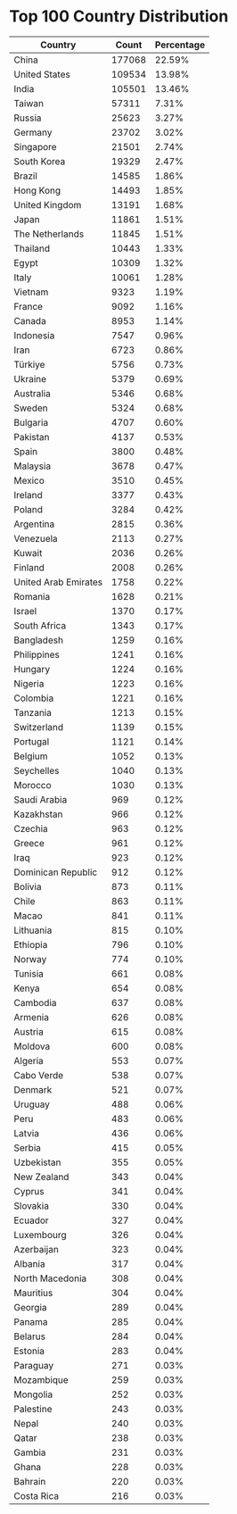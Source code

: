 # Top 100 Country Distribution
| Country | Count | Percentage |
|----|----|----|
| China | 177068 | 22.59% |
| United States | 109534 | 13.98% |
| India | 105501 | 13.46% |
| Taiwan | 57311 | 7.31% |
| Russia | 25623 | 3.27% |
| Germany | 23702 | 3.02% |
| Singapore | 21501 | 2.74% |
| South Korea | 19329 | 2.47% |
| Brazil | 14585 | 1.86% |
| Hong Kong | 14493 | 1.85% |
| United Kingdom | 13191 | 1.68% |
| Japan | 11861 | 1.51% |
| The Netherlands | 11845 | 1.51% |
| Thailand | 10443 | 1.33% |
| Egypt | 10309 | 1.32% |
| Italy | 10061 | 1.28% |
| Vietnam | 9323 | 1.19% |
| France | 9092 | 1.16% |
| Canada | 8953 | 1.14% |
| Indonesia | 7547 | 0.96% |
| Iran | 6723 | 0.86% |
| Türkiye | 5756 | 0.73% |
| Ukraine | 5379 | 0.69% |
| Australia | 5346 | 0.68% |
| Sweden | 5324 | 0.68% |
| Bulgaria | 4707 | 0.60% |
| Pakistan | 4137 | 0.53% |
| Spain | 3800 | 0.48% |
| Malaysia | 3678 | 0.47% |
| Mexico | 3510 | 0.45% |
| Ireland | 3377 | 0.43% |
| Poland | 3284 | 0.42% |
| Argentina | 2815 | 0.36% |
| Venezuela | 2113 | 0.27% |
| Kuwait | 2036 | 0.26% |
| Finland | 2008 | 0.26% |
| United Arab Emirates | 1758 | 0.22% |
| Romania | 1628 | 0.21% |
| Israel | 1370 | 0.17% |
| South Africa | 1343 | 0.17% |
| Bangladesh | 1259 | 0.16% |
| Philippines | 1241 | 0.16% |
| Hungary | 1224 | 0.16% |
| Nigeria | 1223 | 0.16% |
| Colombia | 1221 | 0.16% |
| Tanzania | 1213 | 0.15% |
| Switzerland | 1139 | 0.15% |
| Portugal | 1121 | 0.14% |
| Belgium | 1052 | 0.13% |
| Seychelles | 1040 | 0.13% |
| Morocco | 1030 | 0.13% |
| Saudi Arabia | 969 | 0.12% |
| Kazakhstan | 966 | 0.12% |
| Czechia | 963 | 0.12% |
| Greece | 961 | 0.12% |
| Iraq | 923 | 0.12% |
| Dominican Republic | 912 | 0.12% |
| Bolivia | 873 | 0.11% |
| Chile | 863 | 0.11% |
| Macao | 841 | 0.11% |
| Lithuania | 815 | 0.10% |
| Ethiopia | 796 | 0.10% |
| Norway | 774 | 0.10% |
| Tunisia | 661 | 0.08% |
| Kenya | 654 | 0.08% |
| Cambodia | 637 | 0.08% |
| Armenia | 626 | 0.08% |
| Austria | 615 | 0.08% |
| Moldova | 600 | 0.08% |
| Algeria | 553 | 0.07% |
| Cabo Verde | 538 | 0.07% |
| Denmark | 521 | 0.07% |
| Uruguay | 488 | 0.06% |
| Peru | 483 | 0.06% |
| Latvia | 436 | 0.06% |
| Serbia | 415 | 0.05% |
| Uzbekistan | 355 | 0.05% |
| New Zealand | 343 | 0.04% |
| Cyprus | 341 | 0.04% |
| Slovakia | 330 | 0.04% |
| Ecuador | 327 | 0.04% |
| Luxembourg | 326 | 0.04% |
| Azerbaijan | 323 | 0.04% |
| Albania | 317 | 0.04% |
| North Macedonia | 308 | 0.04% |
| Mauritius | 304 | 0.04% |
| Georgia | 289 | 0.04% |
| Panama | 285 | 0.04% |
| Belarus | 284 | 0.04% |
| Estonia | 283 | 0.04% |
| Paraguay | 271 | 0.03% |
| Mozambique | 259 | 0.03% |
| Mongolia | 252 | 0.03% |
| Palestine | 243 | 0.03% |
| Nepal | 240 | 0.03% |
| Qatar | 238 | 0.03% |
| Gambia | 231 | 0.03% |
| Ghana | 228 | 0.03% |
| Bahrain | 220 | 0.03% |
| Costa Rica | 216 | 0.03% |
